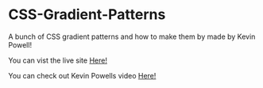 # CSS-Gradient-Patterns

A bunch of CSS gradient patterns and how to make them by made by Kevin Powell!

You can vist the live site [Here!](https://sw33ws.github.io/CSS-Gradient-Patterns/)

You can check out Kevin Powells video [Here!](https://www.youtube.com/watch?v=mXrBC_mZfTw)